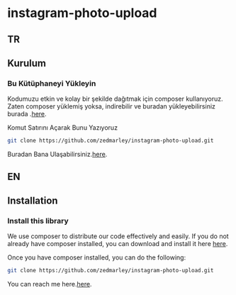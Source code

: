 # instagram-photo-upload
## TR

## Kurulum


### Bu Kütüphaneyi Yükleyin
Kodumuzu etkin ve kolay bir şekilde dağıtmak için composer kullanıyoruz. Zaten composer yüklemiş yoksa, indirebilir ve buradan yükleyebilirsiniz burada .[here](https://getcomposer.org/download/).

Komut Satırını Açarak Bunu Yazıyoruz

```sh
git clone https://github.com/zedmarley/instagram-photo-upload.git
```
Buradan Bana Ulaşabilirsiniz.[here](https://instagram.com/zedmarley1).
## EN

## Installation

### Install this library
We use composer to distribute our code effectively and easily. If you do not already have composer installed, you can download and install it here [here](https://getcomposer.org/download/).

Once you have composer installed, you can do the following:
```sh
git clone https://github.com/zedmarley/instagram-photo-upload.git
```

You can reach me here.[here](https://instagram.com/zedmarley1).
